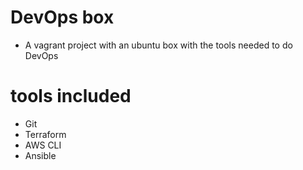 # DevOps box
* A vagrant project with an ubuntu box with the tools needed to do DevOps

# tools included
* Git
* Terraform
* AWS CLI
* Ansible